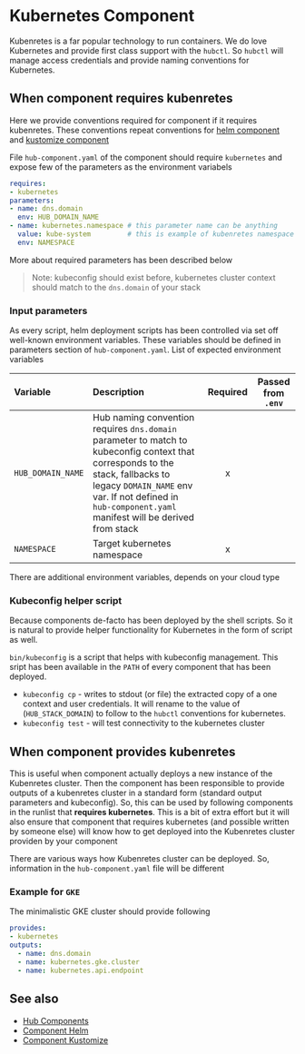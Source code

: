 # Kubernetes Component

Kubenretes is a far popular technology to run containers. We do love Kubernetes and provide  first class support with the `hubctl`. So `hubctl` will manage access credentials and provide naming conventions for Kubernetes.

## When component requires kubenretes

Here we provide conventions required for component if it requires kubenretes. These conventions repeat conventions for [helm component](../helm) and [kustomize component](../kustomize)

File `hub-component.yaml` of the component should require `kubernetes` and expose few of the parameters as the environment variabels

```yaml
requires:
- kubernetes
parameters:
- name: dns.domain
  env: HUB_DOMAIN_NAME
- name: kubernetes.namespace # this parameter name can be anything
  value: kube-system         # this is example of kubenretes namespace
  env: NAMESPACE
```

More about required parameters has been described below

> Note: kubeconfig should exist before, kubernetes cluster context should match to the `dns.domain` of your stack

### Input parameters

As every script, helm deployment scripts has been controlled via set off well-known environment variables. These variables should be defined in parameters section of `hub-component.yaml`. List of expected environment variables

| Variable   | Description | Required | Passed from `.env`
| :-------- | :-------- | :-: | :--:
| `HUB_DOMAIN_NAME` | Hub naming convention requires `dns.domain` parameter to match to kubeconfig context that corresponds to the stack, fallbacks to legacy `DOMAIN_NAME` env var. If not defined in `hub-component.yaml` manifest will be derived from stack | x |
| `NAMESPACE` | Target kubernetes namespace | x |

There are additional environment variables, depends on your cloud type

### Kubeconfig helper script

Because components de-facto has been deployed by the shell scripts. So it is natural to provide helper functionality for Kubernetes in the form of script as well.

`bin/kubeconfig` is a script that helps with kubeconfig management. This sript has been available in the `PATH` of every component that has been deployed.

* `kubeconfig cp` - writes to stdout (or file) the extracted copy of a one context and user credentials. It will rename to the value of (`HUB_STACK_DOMAIN`) to follow to the `hubctl` conventions for kubernetes.
* `kubeconfig test` - will test connectivity to the kubernetes cluster

## When component provides kubenretes

This is useful when component actually deploys a new instance of the Kubenretes cluster. Then the component has been responsible to provide outputs of a kubenretes cluster in a standard form (standard output parameters and kubeconfig). So, this can be used by following components in the runlist that __requires kubernetes__. This is a bit of extra effort but it will also ensure that component that requires kubernetes (and possible written by someone else) will know how to get deployed into the Kubenretes cluster providen by your component

There are various ways how Kubenretes cluster can be deployed. So, information in the `hub-component.yaml` file will be different

### Example for `GKE`

The minimalistic GKE cluster should provide following

```yaml
provides:
- kubernetes
outputs:
  - name: dns.domain
  - name: kubernetes.gke.cluster
  - name: kubernetes.api.endpoint
```

## See also

* [Hub Components](../)
* [Component Helm](../helm)
* [Component Kustomize](../kustomize)
